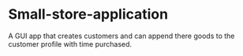 # Small-store-application
A GUI app that creates customers and can append there goods to the customer profile with time purchased.
